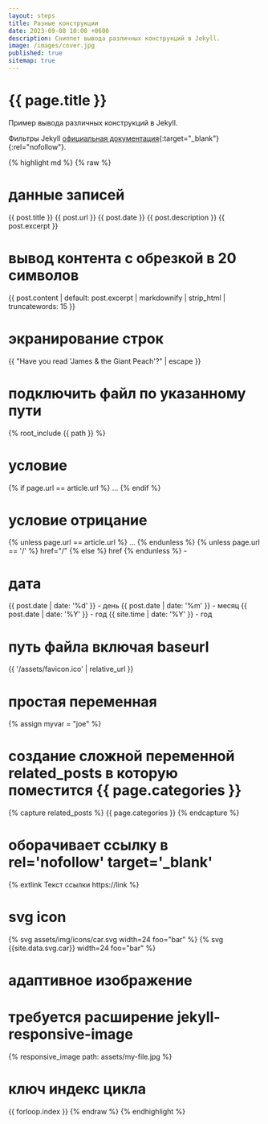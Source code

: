 ```yaml
---
layout: steps
title: Разные конструкции
date: 2023-09-08 10:00 +0600
description: Сниппет вывода различных конструкций в Jekyll.
image: /images/cover.jpg
published: true
sitemap: true
---
```


# {{ page.title }}

Пример вывода различных конструкций в Jekyll.

Фильтры Jekyll [официальная документация](https://jekyllrb.com/docs/liquid/filters/#standard-liquid-filters){:target="_blank"}{:rel="nofollow"}.

{% highlight md %}
{% raw %}
# данные записей
{{ post.title }}
{{ post.url }}
{{ post.date }}
{{ post.description }}
{{ post.excerpt }}

# вывод контента с обрезкой в 20 символов
{{ post.content | default: post.excerpt | markdownify | strip_html | truncatewords: 15 }}

# экранирование строк
{{ "Have you read 'James & the Giant Peach'?" | escape }} 

# подключить файл по указанному пути
{% root_include {{ path }} %}

# условие
{% if page.url == article.url %} ... {% endif %}

# условие отрицание
{% unless page.url == article.url %} ... {% endunless %}
{% unless page.url == '/' %} href="/" {% else %} href {% endunless %} -

# дата
{{ post.date | date: '%d' }} - день
{{ post.date | date: '%m' }} - месяц
{{ post.date | date: '%Y' }} - год
{{ site.time | date: '%Y' }} - год

# путь файла включая baseurl
{{ '/assets/favicon.ico' | relative_url }}

# простая переменная
{% assign myvar = "joe" %}

# создание сложной переменной related_posts в которую поместится {{ page.categories }}
{% capture related_posts %}
  {{ page.categories }}
{% endcapture %} 

# оборачивает ссылку в rel='nofollow' target='_blank'
{% extlink Текст ссылки https://link %}

# svg icon
{% svg assets/img/icons/car.svg width=24 foo="bar" %}
{% svg {{site.data.svg.car}} width=24 foo="bar" %}

# адаптивное изображение
# требуется расширение jekyll-responsive-image
{% responsive_image path: assets/my-file.jpg %}

# ключ индекс цикла
{{ forloop.index }}
{% endraw %}
{% endhighlight %}
